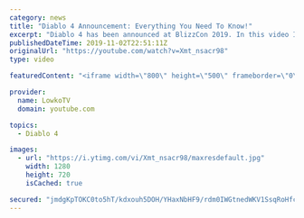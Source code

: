 ```yaml
---
category: news
title: "Diablo 4 Announcement: Everything You Need To Know!"
excerpt: "Diablo 4 has been announced at BlizzCon 2019. In this video I go over everything you need to know about this upcoming Blizzard Entertainment game."
publishedDateTime: 2019-11-02T22:51:11Z
originalUrl: "https://youtube.com/watch?v=Xmt_nsacr98"
type: video

featuredContent: "<iframe width=\"800\" height=\"500\" frameborder=\"0\" src=\"https://www.youtube.com/embed/Xmt_nsacr98\" allow=\"accelerometer; autoplay; encrypted-media; gyroscope; picture-in-picture\" allowfullscreen></iframe>"

provider:
  name: LowkoTV
  domain: youtube.com

topics:
  - Diablo 4

images:
  - url: "https://i.ytimg.com/vi/Xmt_nsacr98/maxresdefault.jpg"
    width: 1280
    height: 720
    isCached: true

secured: "jmdgKpTOKC0to5hT/kdxouh5DOH/YHaxNbHF9/rdm0IWGtnedWKV1SsqRoHfc6frjsvcxj8q/rkYUZ2osWduA3Rc+NWxKwkeSB9RA1/YAaPfGt3ZxtsNFR3kbzbiQp9hbuqHcf9dzUuNtrlLRElGws4Ln3xH1v/wJh8URbGeAN0qeMzfmGgfNmmWSFULuR50B2WOGpC7npDGEtVAxBxK031Rk+BkCrSoSf5ElSOdsB85IHIQ/cGC7jfWCuU/vFjWHuXecqcMxyZGQUboTOcO70r50omYu7LVJ7Vdegq+kCEaPi0/tKngQPpAti/oWB1FlK1HhsMHPafZi5s5Vynr1NxsmukobJTvr40C8oTwNER6tTFDsl7XDuv6aYBnMaA/6NlE72Q83CU/AdEv2E3MUZOkD0cMB2RuQkyhH/vUCAtmD2I6Jd6BnVjoAfqyK6tC;aX6wWdRd6VQJKSSUxpzF9g=="
---
```


